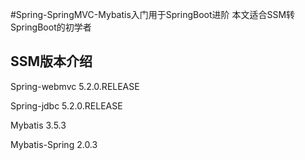 #Spring-SpringMVC-Mybatis入门用于SpringBoot进阶
本文适合SSM转SpringBoot的初学者
## SSM版本介绍
Spring-webmvc 5.2.0.RELEASE

Spring-jdbc 5.2.0.RELEASE

Mybatis 3.5.3

Mybatis-Spring 2.0.3


